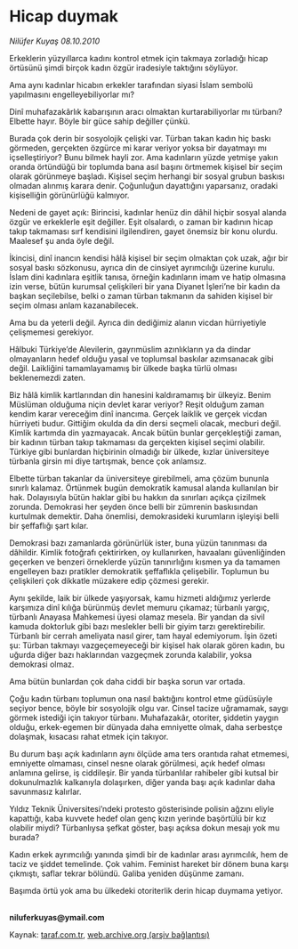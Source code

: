 # Hicap duymak

*Nilüfer Kuyaş 08.10.2010*

<div class="yazi"><p>Erkeklerin yüzyıllarca kadını kontrol etmek için takmaya zorladığı hicap örtüsünü şimdi birçok kadın özgür iradesiyle taktığını söylüyor. </p>
<p>Ama aynı kadınlar hicabın erkekler tarafından siyasi İslam sembolü yapılmasını engelleyebiliyorlar mı? </p>
<p>Dinî muhafazakârlık kabarışının aracı olmaktan kurtarabiliyorlar mı türbanı? Elbette hayır. Böyle bir güce sahip değiller çünkü.</p>
<p>Burada çok derin bir sosyolojik çelişki var. Türban takan kadın hiç baskı görmeden, gerçekten özgürce mi karar veriyor yoksa bir dayatmayı mı içselleştiriyor? Bunu bilmek hayli zor. Ama kadınların yüzde yetmişe yakın oranda örtündüğü bir toplumda bana asıl başını örtmemek kişisel bir seçim olarak görünmeye başladı. Kişisel seçim herhangi bir sosyal grubun baskısı olmadan alınmış karara denir. Çoğunluğun dayattığını yaparsanız, oradaki kişiselliğin görünürlüğü kalmıyor. </p>
<p>Nedeni de gayet açık: Birincisi, kadınlar henüz din dâhil hiçbir sosyal alanda özgür ve erkeklerle eşit değiller. Eşit olsalardı, o zaman bir kadının hicap takıp takmaması sırf kendisini ilgilendiren, gayet önemsiz bir konu olurdu. Maalesef şu anda öyle değil. </p>
<p>İkincisi, dinî inancın kendisi hâlâ kişisel bir seçim olmaktan çok uzak, ağır bir sosyal baskı sözkonusu, ayrıca din de cinsiyet ayrımcılığı üzerine kurulu. İslam dini kadınlara eşitlik tanısa, örneğin kadınların imam ve hatip olmasına izin verse, bütün kurumsal çelişkileri bir yana Diyanet İşleri’ne bir kadın da başkan seçilebilse, belki o zaman türban takmanın da sahiden kişisel bir seçim olması anlam kazanabilecek. </p>
<p>Ama bu da yeterli değil. Ayrıca din dediğimiz alanın vicdan hürriyetiyle çelişmemesi gerekiyor. </p>
<p>Hâlbuki Türkiye’de Alevilerin, gayrımüslim azınlıkların ya da dindar olmayanların hedef olduğu yasal ve toplumsal baskılar azımsanacak gibi değil. Laikliğini tamamlayamamış bir ülkede başka türlü olması beklenemezdi zaten. </p>
<p>Biz hâlâ kimlik kartlarından din hanesini kaldıramamış bir ülkeyiz. Benim Müslüman olduğuma niçin devlet karar veriyor? Reşit olduğum zaman kendim karar vereceğim dinî inancıma. Gerçek laiklik ve gerçek vicdan hürriyeti budur. Gittiğim okulda da din dersi seçmeli olacak, mecburi değil. Kimlik kartımda din yazmayacak. Ancak bütün bunlar gerçekleştiği zaman, bir kadının türban takıp takmaması da gerçekten kişisel seçimi olabilir. Türkiye gibi bunlardan hiçbirinin olmadığı bir ülkede, kızlar üniversiteye türbanla girsin mi diye tartışmak, bence çok anlamsız. </p>
<p>Elbette türban takanlar da üniversiteye girebilmeli, ama çözüm bununla sınırlı kalamaz. Örtünmek bugün demokratik kamusal alanda kullanılan bir hak. Dolayısıyla bütün haklar gibi bu hakkın da sınırları açıkça çizilmek zorunda. Demokrasi her şeyden önce belli bir zümrenin baskısından kurtulmak demektir. Daha önemlisi, demokrasideki kurumların işleyişi belli bir şeffaflığı şart kılar.</p>
<p>Demokrasi bazı zamanlarda görünürlük ister, buna yüzün tanınması da dâhildir. Kimlik fotoğrafı çektirirken, oy kullanırken, havaalanı güvenliğinden geçerken ve benzeri örneklerde yüzün tanınırlığını kısmen ya da tamamen engelleyen bazı pratikler demokratik şeffaflıkla çelişebilir. Toplumun bu çelişkileri çok dikkatle müzakere edip çözmesi gerekir.</p>
<p>Aynı şekilde, laik bir ülkede yaşıyorsak, kamu hizmeti aldığımız yerlerde karşımıza dinî kılığa bürünmüş devlet memuru çıkamaz; türbanlı yargıç, türbanlı Anayasa Mahkemesi üyesi olamaz mesela. Bir yandan da sivil kamuda doktorluk gibi bazı meslekler belli bir giyim tarzı gerektirebilir. Türbanlı bir cerrah ameliyata nasıl girer, tam hayal edemiyorum. İşin özeti şu: Türban takmayı vazgeçemeyeceği bir kişisel hak olarak gören kadın, bu uğurda diğer bazı haklarından vazgeçmek zorunda kalabilir, yoksa demokrasi olmaz.</p>
<p>Ama bütün bunlardan çok daha ciddi bir başka sorun var ortada.</p>
<p>Çoğu kadın türbanı toplumun ona nasıl baktığını kontrol etme güdüsüyle seçiyor bence, böyle bir sosyolojik olgu var. Cinsel tacize uğramamak, saygı görmek istediği için takıyor türbanı. Muhafazakâr, otoriter, şiddetin yaygın olduğu, erkek-egemen bir dünyada daha emniyette olmak, daha serbestçe dolaşmak, kısacası rahat etmek için takıyor.</p>
<p>Bu durum başı açık kadınların aynı ölçüde ama ters orantıda rahat etmemesi, emniyette olmaması, cinsel nesne olarak görülmesi, açık hedef olması anlamına gelirse, iş ciddileşir. Bir yanda türbanlılar rahibeler gibi kutsal bir dokunulmazlık kalkanıyla dolaşırken, diğer yanda başı açık kadınlar daha savunmasız kalırlar.</p>
<p>Yıldız Teknik Üniversitesi’ndeki protesto gösterisinde polisin ağzını eliyle kapattığı, kaba kuvvete hedef olan genç kızın yerinde başörtülü bir kız olabilir miydi? Türbanlıysa şefkat göster, başı açıksa dokun mesajı yok mu burada? </p>
<p>Kadın erkek ayrımcılığı yanında şimdi bir de kadınlar arası ayrımcılık, hem de taciz ve şiddet temelinde. Çok vahim. Feminist hareket bir dönem buna karşı çıkmıştı, saflar tekrar bölündü. Galiba yeniden düşünme zamanı.</p>
<p>Başımda örtü yok ama bu ülkedeki otoriterlik derin hicap duymama yetiyor.</p>
<p><b><br/>niluferkuyas@ymail.com</b></p></div>

Kaynak: [taraf.com.tr](http://www.taraf.com.tr:80/nilufer-kuyas/makale-hicap-duymak.htm), [web.archive.org (arşiv bağlantısı)](http://web.archive.org/web/20101009131755/http://www.taraf.com.tr:80/nilufer-kuyas/makale-hicap-duymak.htm)
